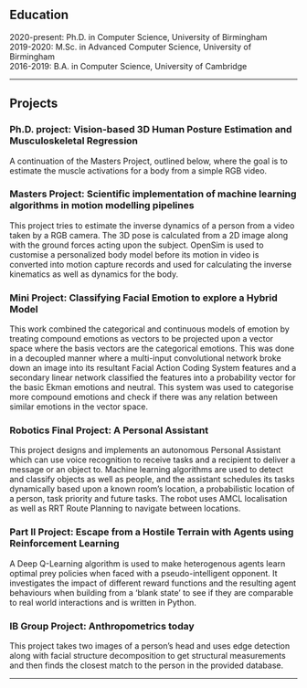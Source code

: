 ## Education

2020-present: Ph.D. in Computer Science, University of Birmingham <br>
2019-2020: M.Sc. in Advanced Computer Science, University of Birmingham <br>
2016-2019: B.A. in Computer Science, University of Cambridge <br>

---

## Projects

### Ph.D. project: Vision-based 3D Human Posture Estimation and Musculoskeletal Regression <br>
A continuation of the Masters Project, outlined below, where the goal is to estimate the muscle activations for a body from a simple RGB video.

### Masters Project: Scientific implementation of machine learning algorithms in motion modelling pipelines <br> 
This project tries to estimate the inverse dynamics of a person from a video taken by a RGB camera. The 3D pose is calculated from a 2D image along with the ground forces acting upon the subject. OpenSim is used to customise a personalized body model before its motion in video is converted into motion capture records and used for calculating the inverse kinematics as well as dynamics for the body.
### Mini Project: Classifying Facial Emotion to explore a Hybrid Model <br>
This work combined the categorical and continuous models of emotion by treating compound emotions as vectors to be projected upon a vector space where the basis vectors are the categorical emotions. This was done in a decoupled manner where a multi-input convolutional network broke down an image into its resultant Facial Action Coding System features and a secondary linear network classified the features into a probability vector for the basic Ekman emotions and neutral. This system was used to categorise more compound emotions and check if there was any relation between similar emotions in the vector space.
### Robotics Final Project: A Personal Assistant <br>
This project designs and implements an autonomous Personal Assistant which can use voice recognition to receive tasks and a recipient to deliver a message or an object to. Machine learning algorithms are used to detect and classify objects as well as people, and the assistant schedules its tasks dynamically based upon a known room’s location, a probabilistic location of a person, task priority and future tasks. The robot uses AMCL localisation as well as RRT Route Planning to navigate between locations.
### Part II Project: Escape from a Hostile Terrain with Agents using Reinforcement Learning <br>
  A Deep Q-Learning algorithm is used to make heterogenous agents learn optimal prey policies when faced with a pseudo-intelligent opponent. It investigates the impact of different reward functions and the resulting agent behaviours when building from a ‘blank state’ to see if they are comparable to real world interactions and is written in Python.
### IB Group Project: Anthropometrics today <br>
This project takes two images of a person’s head and uses edge detection along with facial structure decomposition to get structural measurements and then finds the closest match to the person in the provided database.

---
